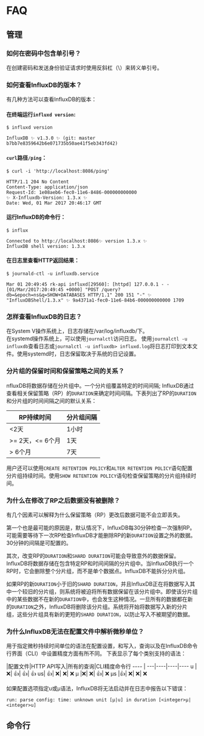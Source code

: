 # FAQ
## 管理
### 如何在密码中包含单引号？
在创建密码和发送身份验证请求时使用反斜杠（\）来转义单引号。
### 如何查看InfluxDB的版本？
有几种方法可以查看InfluxDB的版本：
#### 在终端运行`influxd version`:
```
$ influxd version

InfluxDB ✨ v1.3.0 ✨ (git: master b7bb7e8359642b6e071735b50ae41f5eb343fd42)
```
#### `curl`路径`/ping`：
```
$ curl -i 'http://localhost:8086/ping'

HTTP/1.1 204 No Content
Content-Type: application/json
Request-Id: 1e08aeb6-fec0-11e6-8486-000000000000
✨ X-Influxdb-Version: 1.3.x ✨
Date: Wed, 01 Mar 2017 20:46:17 GMT
```
#### 运行InfluxDB的命令行：
```
$ influx

Connected to http://localhost:8086✨ version 1.3.x ✨  
InfluxDB shell version: 1.3.x
```
#### 在日志里查看HTTP返回结果：
```
$ journald-ctl -u influxdb.service

Mar 01 20:49:45 rk-api influxd[29560]: [httpd] 127.0.0.1 - - [01/Mar/2017:20:49:45 +0000] "POST /query?db=&epoch=ns&q=SHOW+DATABASES HTTP/1.1" 200 151 "-" ✨ "InfluxDBShell/1.3.x" ✨ 9a4371a1-fec0-11e6-84b6-000000000000 1709
```

### 怎样查看InfluxDB的日志？
在System V操作系统上，日志存储在/var/log/influxdb/下。   
在systemd操作系统上，可以使用`journalctl`访问日志。 使用`journalctl -u influxdb`查看日志或`journalctl -u influxdb> influxd.log`将日志打印到文本文件。使用systemd时，日志保留取决于系统的日记设置。

### 分片组的保留时间和保留策略之间的关系？
nfluxDB将数据存储在分片组中。一个分片组覆盖特定的时间间隔; InfluxDB通过查看相关保留策略（RP）的`DURATION`来确定时间间隔。下表列出了RP的`DURATION`和分片组的时间间隔之间的默认关系：

RP持续时间|分片组间隔
---- | ---
<2天|1小时
>= 2天，<= 6个月|1天
> 6个月|7天

用户还可以使用`CREATE RETENTION POLICY`和`ALTER RETENTION POLICY`语句配置分片组持续时间。使用`SHOW RETENTION POLICY`语句检查保留策略的分片组持续时间。

### 为什么在修改了RP之后数据没有被删除？
有几个因素可以解释为什么保留策略（RP）更改后数据可能不会立即丢失。

第一个也是最可能的原因是，默认情况下，InfluxDB每30分钟检查一次强制RP。可能需要等待下一次RP检查InfluxDB才能删除RP的新`DURATION`设置之外的数据。30分钟的间隔是可配置的。

其次，改变RP的`DURATION`和`SHARD DURATION`可能会导致意外的数据保留。InfluxDB将数据存储在包含特定RP和时间间隔的分片组中。当InfluxDB执行一个RP时，它会删除整个分片组，而不是单个数据点。InfluxDB不能拆分分片组。

如果RP的新`DURATION`小于旧的`SHARD DURATION`，并且InfluxDB正在将数据写入其中一个较旧的分片组，则系统将被迫将所有数据保留在该分片组中。即使该分片组中的某些数据不在新的`DURATION`中，也会发生这种情况。一旦所有的数据都在新的`DURATION`之外，InfluxDB将删除该分片组。系统将开始将数据写入新的分片组，这些分片组具有新的更短的`SHARD DURATION`，以防止写入不被期望的数据。

### 为什么InfluxDB无法在配置文件中解析微秒单位？
用于指定微秒持续时间单位的语法在配置设置，和写入，查询以及在InfluxDB命令行界面（CLI）中设置精度方面有所不同。 下表显示了每个类别支持的语法：

 |配置文件|HTTP API写入|所有的查询|CLI精度命令行
---- | ---|----|----|----
u	|❌|	👍|	👍|	👍
us|	👍|	❌|	❌|	❌
µ	|❌|	❌|	👍|	❌
µs	|👍|	❌|	❌|	❌

如果配置选项指定u或μ语法，InfluxDB将无法启动并在日志中报告以下错误：

```
run: parse config: time: unknown unit [µ|u] in duration [<integer>µ|<integer>u]
```

## 命令行